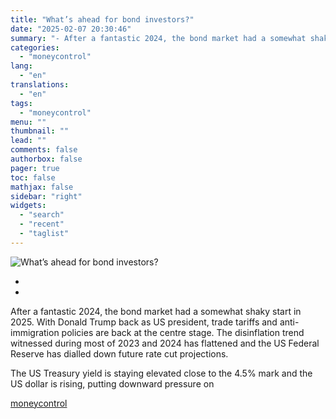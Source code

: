 ```yaml
---
title: "What’s ahead for bond investors?"
date: "2025-02-07 20:30:46"
summary: "- After a fantastic 2024, the bond market had a somewhat shaky start in 2025. With Donald Trump back as US president, trade tariffs and anti-immigration policies are back at the centre stage. The disinflation trend witnessed during most of 2023 and 2024 has flattened and the US Federal Reserve..."
categories:
  - "moneycontrol"
lang:
  - "en"
translations:
  - "en"
tags:
  - "moneycontrol"
menu: ""
thumbnail: ""
lead: ""
comments: false
authorbox: false
pager: true
toc: false
mathjax: false
sidebar: "right"
widgets:
  - "search"
  - "recent"
  - "taglist"
---
```


![What’s ahead for bond investors?](https://images.moneycontrol.com/static-mcnews/2024/09/20240907054529_bondmarket.jpg "What’s ahead for bond investors?")

-
-

  

After a fantastic 2024, the bond market had a somewhat shaky start in 2025. With Donald Trump back as US president, trade tariffs and anti-immigration policies are back at the centre stage. The disinflation trend witnessed during most of 2023 and 2024 has flattened and the US Federal Reserve has dialled down future rate cut projections.

The US Treasury yield is staying elevated close to the 4.5% mark and the US dollar is rising, putting downward pressure on

[moneycontrol](https://www.moneycontrol.com/news/opinion/what-s-ahead-for-bond-investors-12933953.html)
